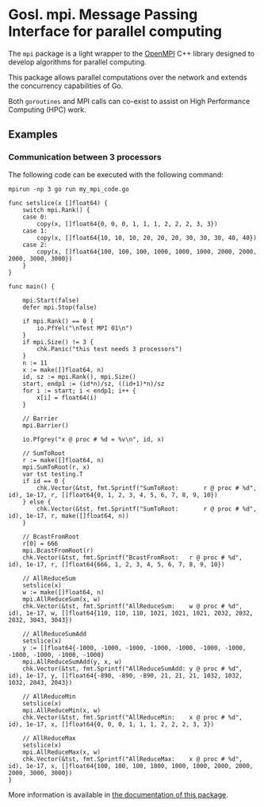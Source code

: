 # Gosl. mpi. Message Passing Interface for parallel computing

The `mpi` package is a light wrapper to the [OpenMPI](https://www.open-mpi.org) C++ library designed
to develop algorithms for parallel computing.

This package allows parallel computations over the network and extends the concurrency capabilities of Go.

Both `goroutines` and MPI calls can co-exist to assist on High Performance Computing (HPC) work.

## Examples

### Communication between 3 processors

The following code can be executed with the following command:
```
mpirun -np 3 go run my_mpi_code.go
```

```
func setslice(x []float64) {
	switch mpi.Rank() {
	case 0:
		copy(x, []float64{0, 0, 0, 1, 1, 1, 2, 2, 2, 3, 3})
	case 1:
		copy(x, []float64{10, 10, 10, 20, 20, 20, 30, 30, 30, 40, 40})
	case 2:
		copy(x, []float64{100, 100, 100, 1000, 1000, 1000, 2000, 2000, 2000, 3000, 3000})
	}
}

func main() {

	mpi.Start(false)
	defer mpi.Stop(false)

	if mpi.Rank() == 0 {
		io.PfYel("\nTest MPI 01\n")
	}
	if mpi.Size() != 3 {
		chk.Panic("this test needs 3 processors")
	}
	n := 11
	x := make([]float64, n)
	id, sz := mpi.Rank(), mpi.Size()
	start, endp1 := (id*n)/sz, ((id+1)*n)/sz
	for i := start; i < endp1; i++ {
		x[i] = float64(i)
	}

	// Barrier
	mpi.Barrier()

	io.Pfgrey("x @ proc # %d = %v\n", id, x)

	// SumToRoot
	r := make([]float64, n)
	mpi.SumToRoot(r, x)
	var tst testing.T
	if id == 0 {
		chk.Vector(&tst, fmt.Sprintf("SumToRoot:       r @ proc # %d", id), 1e-17, r, []float64{0, 1, 2, 3, 4, 5, 6, 7, 8, 9, 10})
	} else {
		chk.Vector(&tst, fmt.Sprintf("SumToRoot:       r @ proc # %d", id), 1e-17, r, make([]float64, n))
	}

	// BcastFromRoot
	r[0] = 666
	mpi.BcastFromRoot(r)
	chk.Vector(&tst, fmt.Sprintf("BcastFromRoot:   r @ proc # %d", id), 1e-17, r, []float64{666, 1, 2, 3, 4, 5, 6, 7, 8, 9, 10})

	// AllReduceSum
	setslice(x)
	w := make([]float64, n)
	mpi.AllReduceSum(x, w)
	chk.Vector(&tst, fmt.Sprintf("AllReduceSum:    w @ proc # %d", id), 1e-17, w, []float64{110, 110, 110, 1021, 1021, 1021, 2032, 2032, 2032, 3043, 3043})

	// AllReduceSumAdd
	setslice(x)
	y := []float64{-1000, -1000, -1000, -1000, -1000, -1000, -1000, -1000, -1000, -1000, -1000}
	mpi.AllReduceSumAdd(y, x, w)
	chk.Vector(&tst, fmt.Sprintf("AllReduceSumAdd: y @ proc # %d", id), 1e-17, y, []float64{-890, -890, -890, 21, 21, 21, 1032, 1032, 1032, 2043, 2043})

	// AllReduceMin
	setslice(x)
	mpi.AllReduceMin(x, w)
	chk.Vector(&tst, fmt.Sprintf("AllReduceMin:    x @ proc # %d", id), 1e-17, x, []float64{0, 0, 0, 1, 1, 1, 2, 2, 2, 3, 3})

	// AllReduceMax
	setslice(x)
	mpi.AllReduceMax(x, w)
	chk.Vector(&tst, fmt.Sprintf("AllReduceMax:    x @ proc # %d", id), 1e-17, x, []float64{100, 100, 100, 1000, 1000, 1000, 2000, 2000, 2000, 3000, 3000})
}
```

More information is available in [the documentation of this package](http://rawgit.com/cpmech/gosl/master/doc/xxmpi.html).
